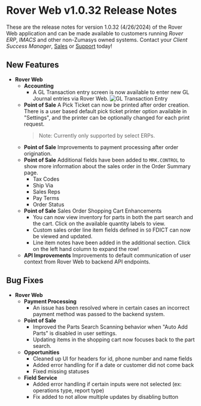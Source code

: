 # Rover Web v1.0.32 Release Notes

<badge text= "Version 1.0.32" vertical="middle" />

<PageHeader />

These are the release notes for version 1.0.32 (4/26/2024) of the Rover Web application and can be made available to customers running _Rover ERP_, _IMACS_ and other non-Zumasys owned systems. Contact your _Client Success Manager_, [Sales](mailto:sales@zumasys.com?subject=Rover%20Web%20v1.0.32) or [Support](mailto:help@zumasys.com?subject=Rover%20Web%20v1.0.32) today!

## New Features

- **Rover Web**
  - **Accounting**
    - A GL Transaction entry screen is now available to enter new GL Journal entries via Rover Web.
      ![GL Transaction Entry](/assets/img/screenshots/release-notes/rover-web-1.0.32/gl-entry-screen.gif)
  - **Point of Sale** A Pick Ticket can now be printed after order creation. There is a user based default pick ticket printer option available in "Settings", and the printer can be optionally changed for each print request.
      > Note: Currently only supported by select ERPs. 
  - **Point of Sale** Improvements to payment processing after order origination.  
  - **Point of Sale** Additional fields have been added to `MRK.CONTROL` to show more information about the sales order in the Order Summary page.
    - Tax Codes
    - Ship Via
    - Sales Reps
    - Pay Terms
    - Order Status
  - **Point of Sale** Sales Order Shopping Cart Enhancements
    - You can now view inventory for parts in both the part search and the cart. Click on the available quantity labels to view.
    - Custom sales order line item fields defined in `SO` FDICT can now be viewed and updated.
    - Line item notes have been added in the additional section. Click on the left hand column to expand the row!
  - **API Improvements** Improvements to default communication of user context from Rover Web to backend API endpoints.

## Bug Fixes

- **Rover Web**
  - **Payment Processing**
    - An issue has been resolved where in certain cases an incorrect payment method was passed to the backend system. 
  - **Point of Sale**
    - Improved the Parts Search Scanning behavior when "Auto Add Parts" is disabled in user settings.
    - Updating items in the shopping cart now focuses back to the part search.
  - **Opportunities**
    - Cleaned up UI for headers for id, phone number and name fields
    - Added error handling for if a date or customer did not come back
    - Fixed missing statuses
  - **Field Service**
    - Added error handling if certain inputs were not selected (ex: operations type, report type)
    - Fix added to not allow multiple updates by disabling button

<PageFooter />
